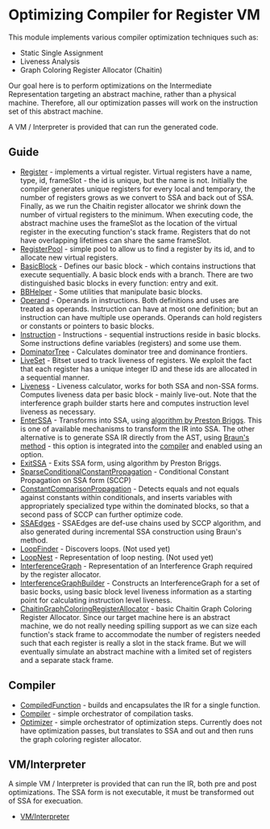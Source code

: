 # Optimizing Compiler for Register VM

This module implements various compiler optimization techniques such as:

* Static Single Assignment
* Liveness Analysis
* Graph Coloring Register Allocator (Chaitin)

Our goal here is to perform optimizations on the Intermediate Representation targeting an abstract machine, rather than
a physical machine. Therefore, all our optimization passes will work on the instruction set of this abstract machine.

A VM / Interpreter is provided that can run the generated code.

## Guide

* [Register](src/main/java/com/compilerprogramming/ezlang/compiler/Register.java) - implements a virtual register. Virtual registers
  have a name, type, id, frameSlot - the id is unique, but the name is not. Initially the compiler generates unique registers for every local
  and temporary, the number of registers grows as we convert to SSA and back out of SSA. Finally, as we run the Chaitin register allocator
  we shrink down the number of virtual registers to the minimum. When executing code, the abstract machine uses the frameSlot as the location
  of the virtual register in the executing function's stack frame. Registers that do not have overlapping lifetimes can share the same
  frameSlot.
* [RegisterPool](src/main/java/com/compilerprogramming/ezlang/compiler/RegisterPool.java) - simple pool to allow us to find a register
  by its id, and to allocate new virtual registers.
* [BasicBlock](src/main/java/com/compilerprogramming/ezlang/compiler/BasicBlock.java) - Defines our basic block - which contains instructions
  that execute sequentially. A basic block ends with a branch. There are two distinguished basic blocks in every function: entry and exit.
* [BBHelper](src/main/java/com/compilerprogramming/ezlang/compiler/BBHelper.java) - Some utilities that manipulate basic blocks.
* [Operand](src/main/java/com/compilerprogramming/ezlang/compiler/Operand.java) - Operands in instructions. Both definitions and uses are treated
  as operands. Instruction can have at most one definition; but an instruction can have multiple use operands. Operands can hold registers or
  constants or pointers to basic blocks.
* [Instruction](src/main/java/com/compilerprogramming/ezlang/compiler/Instruction.java) - Instructions - sequential instructions reside in
  basic blocks. Some instructions define variables (registers) and some use them. 
* [DominatorTree](src/main/java/com/compilerprogramming/ezlang/compiler/DominatorTree.java) - Calculates dominator tree and dominance frontiers.
* [LiveSet](src/main/java/com/compilerprogramming/ezlang/compiler/LiveSet.java) - Bitset used to track liveness of registers. We exploit the fact that 
  each register has a unique integer ID and these ids are allocated in a sequential manner.
* [Liveness](src/main/java/com/compilerprogramming/ezlang/compiler/Liveness.java) - Liveness calculator, works for both SSA and non-SSA forms. Computes
  liveness data per basic block - mainly live-out. Note that the interference graph builder starts here and computes instruction level liveness as necessary.
* [EnterSSA](src/main/java/com/compilerprogramming/ezlang/compiler/EnterSSA.java) - Transforms into SSA, using [algorithm by Preston Briggs](https://dl.acm.org/doi/10.5555/295545.295551). This is one of available mechanisms to transform the IR into SSA. 
  The other alternative is to generate SSA IR directly from the AST, using [Braun's method](https://dl.acm.org/doi/10.1007/978-3-642-37051-9_6) - this option is integrated into the
  [compiler]((src/main/java/com/compilerprogramming/ezlang/compiler/CompiledFunction.java)) and enabled using an option.
* [ExitSSA](src/main/java/com/compilerprogramming/ezlang/compiler/ExitSSA.java) - Exits SSA form, using algorithm by Preston Briggs.
* [SparseConditionalConstantPropagation](src/main/java/com/compilerprogramming/ezlang/compiler/SparseConditionalConstantPropagation.java) - Conditional Constant Propagation on SSA form (SCCP)
* [ConstantComparisonPropagation](src/main/java/com/compilerprogramming/ezlang/compiler/ConstantComparisonPropagation.java) - Detects equals and not equals against constants within conditionals,
   and inserts variables with appropriately specialized type within the dominated blocks, so that a second pass of SCCP can further optimize code.
* [SSAEdges](src/main/java/com/compilerprogramming/ezlang/compiler/SSAEdges.java) - SSAEdges are def-use chains used by SCCP algorithm, and also generated during incremental SSA construction using Braun's method.
* [LoopFinder](src/main/java/com/compilerprogramming/ezlang/compiler/LoopFinder.java) - Discovers loops. (Not used yet)
* [LoopNest](src/main/java/com/compilerprogramming/ezlang/compiler/LoopNest.java) - Representation of loop nesting. (Not used yet)
* [InterferenceGraph](src/main/java/com/compilerprogramming/ezlang/compiler/InterferenceGraph.java) - Representation of an Interference Graph
  required by the register allocator.
* [InterferenceGraphBuilder](src/main/java/com/compilerprogramming/ezlang/compiler/InterferenceGraphBuilder.java) - Constructs an InterferenceGraph for a set
  of basic bocks, using basic block level liveness information as a starting point for calculating instruction level liveness.
* [ChaitinGraphColoringRegisterAllocator](src/main/java/com/compilerprogramming/ezlang/compiler/ChaitinGraphColoringRegisterAllocator.java) - basic
  Chaitin Graph Coloring Register Allocator. Since our target machine here is an abstract machine, we do not really needing spilling support
  as we can size each function's stack frame to accommodate the number of registers needed such that each register is really a slot in the stack
  frame. But we will eventually simulate an abstract machine with a limited set of registers and a separate stack frame.

## Compiler

* [CompiledFunction](src/main/java/com/compilerprogramming/ezlang/compiler/CompiledFunction.java) - builds and encapsulates the IR for a single function.
* [Compiler](src/main/java/com/compilerprogramming/ezlang/compiler/Compiler.java) - simple orchestrator of compilation tasks.
* [Optimizer](src/main/java/com/compilerprogramming/ezlang/compiler/Optimizer.java) - simple orchestrator of optimization steps. Currently
  does not have optimization passes, but translates to SSA and out and then runs the graph coloring register allocator.

## VM/Interpreter

A simple VM / Interpreter is provided that can run the IR, both pre and post optimizations.
The SSA form is not executable, it must be transformed out of SSA for execuation.

* [VM/Interpreter](src/main/java/com/compilerprogramming/ezlang/interpreter)
